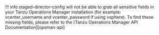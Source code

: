 !!! info
    staged-director-config will not be able to grab all sensitive fields in your Tanzu Operations Manager installation
    (for example: vcenter_username and vcenter_password if using vsphere). To find these missing fields, please refer to the [Tanzu Operations Manager API Documentation][opsman-api]
